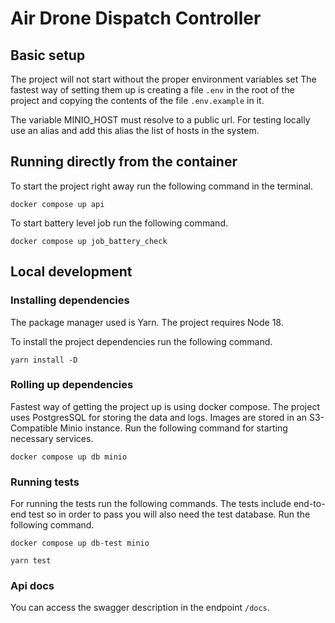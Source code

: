 # Air Drone Dispatch Controller

## Basic setup

The project will not start without the proper environment variables set
The fastest way of setting them up is creating a file `.env`
in the root of the project and copying the contents of the file
`.env.example` in it.

The variable MINIO_HOST must resolve to a public url.
For testing locally use an alias and add this alias
the list of hosts in the system.


## Running directly from the container

To start the project right away run the following command in the terminal.

`docker compose up api`

To start battery level job run the following command.

`docker compose up job_battery_check`

## Local development

### Installing dependencies

The package manager used is Yarn.
The project requires Node 18.

To install the project dependencies run the following
command.

`yarn install -D`

### Rolling up dependencies

Fastest way of getting the project up is using
docker compose.
The project uses PostgresSQL for storing the data
and logs.
Images are stored in an S3-Compatible Minio
instance.
Run the following command for starting
necessary services.

`docker compose up db minio`

### Running tests

For running the tests run the following commands.
The tests include end-to-end test so in order to
pass you will also need the test database.
Run the following command.

`docker compose up db-test minio`

`yarn test`

### Api docs

You can access the swagger description in the
endpoint `/docs`.
